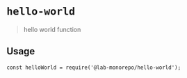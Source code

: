 # `hello-world`

> hello world function

## Usage

```
const helloWorld = require('@lab-monorepo/hello-world');
```
